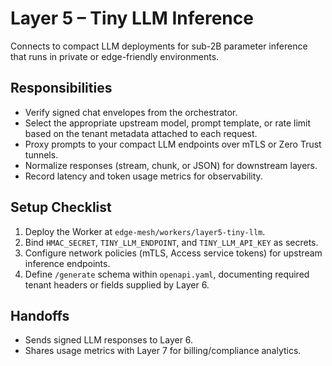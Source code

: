 # Layer 5 – Tiny LLM Inference

Connects to compact LLM deployments for sub-2B parameter inference that runs in
private or edge-friendly environments.

## Responsibilities
- Verify signed chat envelopes from the orchestrator.
- Select the appropriate upstream model, prompt template, or rate limit based on
  the tenant metadata attached to each request.
- Proxy prompts to your compact LLM endpoints over mTLS or Zero Trust tunnels.
- Normalize responses (stream, chunk, or JSON) for downstream layers.
- Record latency and token usage metrics for observability.

## Setup Checklist
1. Deploy the Worker at `edge-mesh/workers/layer5-tiny-llm`.
2. Bind `HMAC_SECRET`, `TINY_LLM_ENDPOINT`, and `TINY_LLM_API_KEY` as secrets.
3. Configure network policies (mTLS, Access service tokens) for upstream
   inference endpoints.
4. Define `/generate` schema within `openapi.yaml`, documenting required tenant
   headers or fields supplied by Layer 6.

## Handoffs
- Sends signed LLM responses to Layer 6.
- Shares usage metrics with Layer 7 for billing/compliance analytics.
